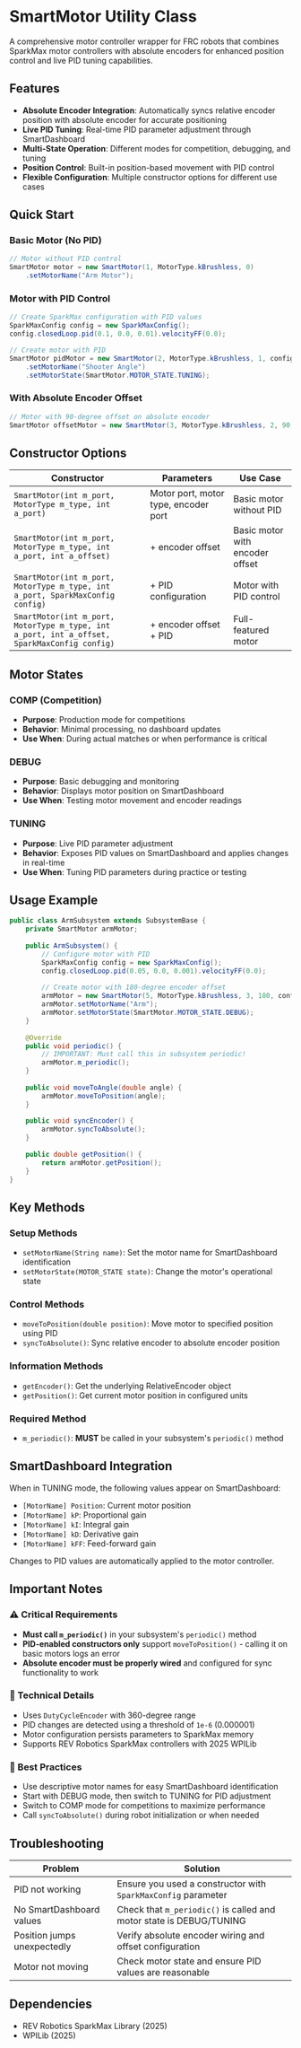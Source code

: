 # SmartMotor Utility Class

A comprehensive motor controller wrapper for FRC robots that combines SparkMax motor controllers with absolute encoders for enhanced position control and live PID tuning capabilities.

## Features

- **Absolute Encoder Integration**: Automatically syncs relative encoder position with absolute encoder for accurate positioning
- **Live PID Tuning**: Real-time PID parameter adjustment through SmartDashboard
- **Multi-State Operation**: Different modes for competition, debugging, and tuning
- **Position Control**: Built-in position-based movement with PID control
- **Flexible Configuration**: Multiple constructor options for different use cases

## Quick Start

### Basic Motor (No PID)
```java
// Motor without PID control
SmartMotor motor = new SmartMotor(1, MotorType.kBrushless, 0)
    .setMotorName("Arm Motor");
```

### Motor with PID Control
```java
// Create SparkMax configuration with PID values
SparkMaxConfig config = new SparkMaxConfig();
config.closedLoop.pid(0.1, 0.0, 0.01).velocityFF(0.0);

// Create motor with PID
SmartMotor pidMotor = new SmartMotor(2, MotorType.kBrushless, 1, config)
    .setMotorName("Shooter Angle")
    .setMotorState(SmartMotor.MOTOR_STATE.TUNING);
```

### With Absolute Encoder Offset
```java
// Motor with 90-degree offset on absolute encoder
SmartMotor offsetMotor = new SmartMotor(3, MotorType.kBrushless, 2, 90, config);
```

## Constructor Options

| Constructor | Parameters | Use Case |
|-------------|------------|----------|
| `SmartMotor(int m_port, MotorType m_type, int a_port)` | Motor port, motor type, encoder port | Basic motor without PID |
| `SmartMotor(int m_port, MotorType m_type, int a_port, int a_offset)` | + encoder offset | Basic motor with encoder offset |
| `SmartMotor(int m_port, MotorType m_type, int a_port, SparkMaxConfig config)` | + PID configuration | Motor with PID control |
| `SmartMotor(int m_port, MotorType m_type, int a_port, int a_offset, SparkMaxConfig config)` | + encoder offset + PID | Full-featured motor |

## Motor States

### COMP (Competition)
- **Purpose**: Production mode for competitions
- **Behavior**: Minimal processing, no dashboard updates
- **Use When**: During actual matches or when performance is critical

### DEBUG  
- **Purpose**: Basic debugging and monitoring
- **Behavior**: Displays motor position on SmartDashboard
- **Use When**: Testing motor movement and encoder readings

### TUNING
- **Purpose**: Live PID parameter adjustment
- **Behavior**: Exposes PID values on SmartDashboard and applies changes in real-time
- **Use When**: Tuning PID parameters during practice or testing

## Usage Example

```java
public class ArmSubsystem extends SubsystemBase {
    private SmartMotor armMotor;
    
    public ArmSubsystem() {
        // Configure motor with PID
        SparkMaxConfig config = new SparkMaxConfig();
        config.closedLoop.pid(0.05, 0.0, 0.001).velocityFF(0.0);
        
        // Create motor with 180-degree encoder offset
        armMotor = new SmartMotor(5, MotorType.kBrushless, 3, 180, config);
        armMotor.setMotorName("Arm");
        armMotor.setMotorState(SmartMotor.MOTOR_STATE.DEBUG);
    }
    
    @Override
    public void periodic() {
        // IMPORTANT: Must call this in subsystem periodic!
        armMotor.m_periodic();
    }
    
    public void moveToAngle(double angle) {
        armMotor.moveToPosition(angle);
    }
    
    public void syncEncoder() {
        armMotor.syncToAbsolute();
    }
    
    public double getPosition() {
        return armMotor.getPosition();
    }
}
```

## Key Methods

### Setup Methods
- `setMotorName(String name)`: Set the motor name for SmartDashboard identification
- `setMotorState(MOTOR_STATE state)`: Change the motor's operational state

### Control Methods
- `moveToPosition(double position)`: Move motor to specified position using PID
- `syncToAbsolute()`: Sync relative encoder to absolute encoder position

### Information Methods
- `getEncoder()`: Get the underlying RelativeEncoder object
- `getPosition()`: Get current motor position in configured units

### Required Method
- `m_periodic()`: **MUST** be called in your subsystem's `periodic()` method

## SmartDashboard Integration

When in TUNING mode, the following values appear on SmartDashboard:

- `[MotorName] Position`: Current motor position
- `[MotorName] kP`: Proportional gain
- `[MotorName] kI`: Integral gain  
- `[MotorName] kD`: Derivative gain
- `[MotorName] kFF`: Feed-forward gain

Changes to PID values are automatically applied to the motor controller.

## Important Notes

### ⚠️ Critical Requirements
- **Must call `m_periodic()`** in your subsystem's `periodic()` method
- **PID-enabled constructors only** support `moveToPosition()` - calling it on basic motors logs an error
- **Absolute encoder must be properly wired** and configured for sync functionality to work

### 🔧 Technical Details
- Uses `DutyCycleEncoder` with 360-degree range
- PID changes are detected using a threshold of `1e-6` (0.000001)
- Motor configuration persists parameters to SparkMax memory
- Supports REV Robotics SparkMax controllers with 2025 WPILib

### 🎯 Best Practices
- Use descriptive motor names for easy SmartDashboard identification
- Start with DEBUG mode, then switch to TUNING for PID adjustment
- Switch to COMP mode for competitions to maximize performance
- Call `syncToAbsolute()` during robot initialization or when needed

## Troubleshooting

| Problem | Solution |
|---------|----------|
| PID not working | Ensure you used a constructor with `SparkMaxConfig` parameter |
| No SmartDashboard values | Check that `m_periodic()` is called and motor state is DEBUG/TUNING |
| Position jumps unexpectedly | Verify absolute encoder wiring and offset configuration |
| Motor not moving | Check motor state and ensure PID values are reasonable |

## Dependencies

- REV Robotics SparkMax Library (2025)
- WPILib (2025)